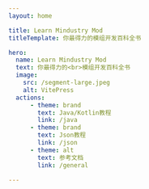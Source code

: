 ```yaml
---
layout: home

title: Learn Mindustry Mod
titleTemplate: 你最得力的模组开发百科全书

hero:
  name: Learn Mindustry Mod
  text: 你最得力的<br>模组开发百科全书
  image:
    src: /segment-large.jpeg
    alt: VitePress
  actions:
      - theme: brand
        text: Java/Kotlin教程
        link: /java
      - theme: brand
        text: Json教程
        link: /json
      - theme: alt
        text: 参考文档
        link: /general

---
```

